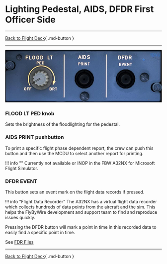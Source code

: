 # Lighting Pedestal, AIDS, DFDR First Officer Side

---

[Back to Flight Deck](../index.md){ .md-button }

---

![Pedestal Lighting, Aids and Dfdr Panel](../../../assets/a32nx-briefing/pedestal/Lighting-Aids-Dfdr-Panel.jpg "Pedestal Lighting, Aids and Dfdr Panel")

### FLOOD LT PED knob

Sets the brightness of the floodlighting for the pedestal.

### AIDS PRINT pushbutton

To print a specific flight phase dependent report, the crew can push this button and then use the MCDU to select another report for printing.

!!! info ""
    Currently not available or INOP in the FBW A32NX for Microsoft Flight Simulator.

### DFDR EVENT

This button sets an event mark on the flight data records if pressed.

!!! info "Flight Data Recorder"
    The A32NX has a virtual flight data recorder which collects hundreds of data points from the aircraft and the 
    sim. This helps the FlyByWire development and support team to find and reproduce issues quickly. 
    <p />
    Pressing the DFDR button will mark a point in time in this recorded data to easily find a specific point in time.
    <p />
    See [FDR Files](../../../../../aircraft/support/index.md#fdr-files)



---

[Back to Flight Deck](../index.md){ .md-button }
